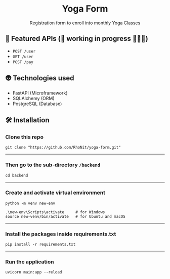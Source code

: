 <h1 align="center">
  Yoga Form
</h1>
<p align="center"> Registration form to enroll into monthly Yoga Classes </p>

## 🚀 Featured APIs (🚧 working in progress 👨🏻‍🔧)
  * ``` POST /user ```
  * ``` GET /user ```
  * ``` POST /pay ```


## 👽 Technologies used
  * FastAPI (Microframework)
  * SQLAlchemy (ORM)
  * PostgreSQL (Database)


## 🛠 Installation

### Clone this repo
```
git clone "https://github.com/RhoNit/yoga-form.git"
```

<hr>

### Then go to the sub-directory ```/backend```
```
cd backend
```

<hr>

### Create and activate virtual environment
```
python -m venv new-env

.\new-env\Scripts\activate     # for Windows
source new-venv/bin/activate   # for Ubuntu and macOS
```

<hr>

### Install the packages inside requirements.txt
```
pip install -r requirements.txt
```

<hr>

### Run the application
```
uvicorn main:app --reload
```

